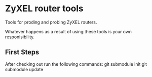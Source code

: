 # ZyXEL router tools

Tools for proding and probing ZyXEL routers.

Whatever happens as a result of using these tools is your own
responisibility.

## First Steps

After checking out run the following commands:
    git submodule init
    git submodule update

